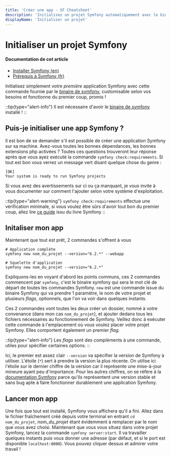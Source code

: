 ```yaml
---
title: 'Créer une app - SF Cheatsheet'
description: 'Initialisez un projet Symfony automatiquement avec le binaire Symfony'
displayName: 'Initialiser un projet'
---
```


# Initialiser un projet Symfony

#### **Documentation de cet article**
- [Installer Symfony (en)](https://symfony.com/doc/current/setup.html)
- [Prérequis à Symfony (fr)](https://symfony.com/doc/6.2/the-fast-track/fr/1-tools.html)

Initialisez simplement votre _première_ application Symfony avec cette commande fournie par le [binaire de symfony](https://symfony.com/download), customisable selon vos besoins et fonctionne du premier coup, promis !

::tip{type="alert-info"}
Il est nécessaire d'avoir le [binaire de symfony](https://symfony.com/download) installé !
::

## Puis-je initialiser une app Symfony ?
Il est bon de se demander s'il est possible de créer une application Symfony sur sa machine. Avez-vous toutes les bonnes dépendances, les bonnes extensions php activées ? Toutes ces questions trouveront leur réponse après que vous ayez exécuté la commande `symfony check:requirements`. Si tout est bon vous verrez un message vert disant quelque chose du genre :
```
[OK]
Your system is ready to run Symfony projects
```
Si vous avez des avertissements sur ci ou ça manquant, je vous invite à vous documenter sur comment l'ajouter selon votre système d'exploitation.

::tip{type="alert-warning"}
`symfony check:requirements` effectue une vérification minimale, si vous voulez être sûrs d'avoir tout bon du premier coup, allez lire [ce guide](https://symfony.com/doc/6.2/the-fast-track/fr/1-tools.html) issu du livre Symfony
::
## Initaliser mon app
Maintenant que tout est prêt, 2 commandes s'offrent à vous
```
# Application complète
symfony new nom_du_projet --version="6.2.*" --webapp

# Squelette d'application
symfony new nom_du_projet --version="6.2.*"
```

Expliquons-les en voyant d'abord les points communs, ces 2 commandes commencent par `symfony`, c'est le binaire symfony qui sera le mot clé de départ de toutes les commandes Symfony. `new` est une commande issue du binaire Symfony qui va prendre 1 paramètre, le nom de votre projet et plusieurs _flags_, optionnels, que l'on va voir dans quelques instants.

Ces 2 commandes vont toutes les deux créer un dossier, nommé à votre convenance (dans mon cas `nom_du_projet`), et ajouter dedans tous les fichiers nécessaires au fonctionnement de Symfony. Veillez donc à exécuter cette commande à l'emplacement où vous voulez placer votre projet Symfony. Elles comportent également un premier _flag_. 

::tip{type="alert-info"}
Les _flags_ sont des compléments à une commande, utiles pour spécifier certaines options.
::

Ici, le premier est assez clair `--version` va spécifier la version de Symfony à utiliser. L'étoile (`*`) sert à prendre la version la plus récente. On utilise ici l'étoile sur le dernier chiffre de la version car il représente une mise-à-jour mineure ayant peu d'importance. Pour les autres chiffres, on se réfère à la [documentation Symfony](https://symfony.com/doc/current/setup.html) parce qu'ils représentent une version stable et sans bug apte à faire fonctionner durablement une application Symfony.

## Lancer mon app
Une fois que tout est installé, Symfony vous affichera qu'il a fini. Allez dans le fichier fraîchement créé depuis votre terminal en entrant `cd nom_du_projet`, _nom_du_projet_ étant évidemment à remplacer par le nom que vous avez choisi. Maintenant que vous vous situez dans votre projet Symfony, lancez la commande `symfony server:start`. Il va travailler quelques instants puis vous donner une adresse (par défaut, et si le port est disponible `localhost:8000`). Vous pouvez cliquer dessus et admirer votre travail !